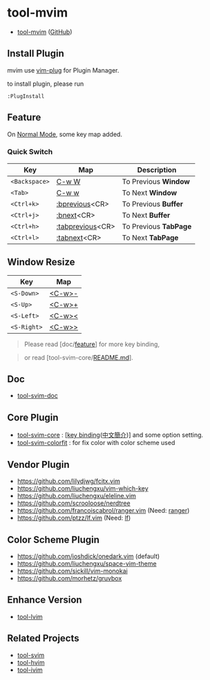 # tool-mvim

* [tool-mvim](https://samwhelp.github.io/tool-svim-doc/) ([GitHub](https://github.com/samwhelp/tool-mvim))


## Install Plugin

mvim use [vim-plug](https://github.com/junegunn/vim-plug) for Plugin Manager.

to install plugin, please run


``` vim
:PlugInstall
```


## Feature

On [Normal Mode](https://vimhelp.org/index.txt.html#normal-index), some key map added.

### Quick Switch

| Key | Map | Description |
| --- | --- | --- |
| `<Backspace>` | [C-w W](https://vimhelp.org/windows.txt.html#CTRL-W_W) | To Previous **Window** |
| `<Tab>` | [C-w w](https://vimhelp.org/windows.txt.html#CTRL-W_w) | To Next **Window** |
| `<Ctrl+k>` | [:bprevious](https://vimhelp.org/windows.txt.html#:bprevious)&lt;CR&gt; | To Previous **Buffer** |
| `<Ctrl+j>` | [:bnext](https://vimhelp.org/windows.txt.html#:bnext)&lt;CR&gt; | To Next **Buffer** |
| `<Ctrl+h>` | [:tabprevious](https://vimhelp.org/tabpage.txt.html#:tabprevious)&lt;CR&gt; | To Previous **TabPage** |
| `<Ctrl+l>` | [:tabnext](https://vimhelp.org/tabpage.txt.html#:tabnext)&lt;CR&gt; | To Next **TabPage** |


## Window Resize

| Key | Map |
| --- | --- |
| `<S-Down>` | [&lt;C-w&gt;-](https://vimhelp.org/windows.txt.html#CTRL-W_-) |
| `<S-Up>` | [&lt;C-w&gt;+](https://vimhelp.org/windows.txt.html#CTRL-W_+) |
| `<S-Left>` | [&lt;C-w&gt;<](https://vimhelp.org/windows.txt.html#CTRL-W_<) |
| `<S-Right>` | [&lt;C-w&gt;>](https://vimhelp.org/windows.txt.html#CTRL-W_>) |

> Please read [doc/[feature](https://samwhelp.github.io/tool-svim-doc/read/en_us/#/feature)] for more key binding,

> or read [tool-svim-core/[README.md](https://github.com/samwhelp/tool-svim-core)].

## Doc

* [tool-svim-doc](https://samwhelp.github.io/tool-svim-doc)


## Core Plugin

* [tool-svim-core](https://github.com/samwhelp/tool-svim-core) : [[key binding](https://samwhelp.github.io/tool-svim-doc/read/en_us/#/feature)([中文簡介](https://samwhelp.github.io/tool-svim-doc/read/zh_tw/#/feature))] and some option setting.
* [tool-svim-colorfit](https://github.com/samwhelp/tool-svim-colorfit) : for fix color with color scheme used


## Vendor Plugin

* https://github.com/lilydjwg/fcitx.vim
* https://github.com/liuchengxu/vim-which-key
* https://github.com/liuchengxu/eleline.vim
* https://github.com/scrooloose/nerdtree
* https://github.com/francoiscabrol/ranger.vim (Need: [ranger](https://github.com/ranger/ranger))
* https://github.com/ptzz/lf.vim (Need: [lf](https://github.com/gokcehan/lf))


## Color Scheme Plugin

* https://github.com/joshdick/onedark.vim (default)
* https://github.com/liuchengxu/space-vim-theme
* https://github.com/sickill/vim-monokai
* https://github.com/morhetz/gruvbox


## Enhance Version

* [tool-lvim](https://github.com/samwhelp/tool-mvim)


## Related Projects

* [tool-svim](https://github.com/samwhelp/tool-svim)
* [tool-hvim](https://github.com/samwhelp/tool-hvim)
* [tool-ivim](https://github.com/samwhelp/tool-ivim)
